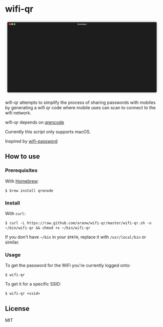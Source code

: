 # wifi-qr

<p align="center"><img src="/img/wifi-qr.gif?raw=true"/></p>

wifi-qr attempts to simplify the process of sharing passwords with mobiles by generating a wifi qr code where mobile uses can scan to connect to the wifi network.

wifi-qr depends on [qrencode](https://linux.die.net/man/1/qrencode)

Currently this script only supports macOS.

Inspired by [wifi-password](https://github.com/rauchg/wifi-password)

## How to use

### Prerequisites

With [Homebrew](https://github.com/Homebrew/homebrew):

``` shell
$ brew install qrenode
```

### Install

With `curl`:

``` shell
$ curl -L https://raw.github.com/aranw/wifi-qr/master/wifi-qr.sh -o ~/bin/wifi-qr && chmod +x ~/bin/wifi-qr
```

If you don't have `~/bin` in your `$PATH`, replace it with `/usr/local/bin` or
similar.

### Usage

To get the password for the WiFi you're currently logged onto:

``` shell
$ wifi-qr
```

To get it for a specific SSID:

``` shell
$ wifi-qr <ssid>
```

## License

MIT
